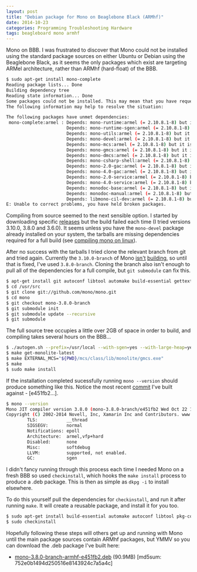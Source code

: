 ```yaml
---
layout: post
title: "Debian package for Mono on Beaglebone Black (ARMhf)"
date: 2014-10-23
categories: Programming Troubleshooting Hardware
tags: beagleboard mono armhf
---
```


Mono on BBB. I was frustrated to discover that Mono could not be installed using the standard package sources on either Ubuntu or Debian using the Beaglebone Black, as it seems the only packages which exist are targeting ARMel architecture, rather than ARMhf (hard-float) of the BBB.

```bash
$ sudo apt-get install mono-complete
Reading package lists... Done
Building dependency tree
Reading state information... Done
Some packages could not be installed. This may mean that you have requested an impossible situation or if you are using the unstable distribution that some required packages have not yet been created or been moved out of Incoming.
The following information may help to resolve the situation:

The following packages have unmet dependencies:
 mono-complete:armel : Depends: mono-runtime:armel (= 2.10.8.1-8) but it is not going to be installed
                       Depends: mono-runtime-sgen:armel (= 2.10.8.1-8) but it is not going to be installed
                       Depends: mono-utils:armel (= 2.10.8.1-8) but it is not going to be installed
                       Depends: mono-devel:armel (= 2.10.8.1-8) but it is not installable
                       Depends: mono-mcs:armel (= 2.10.8.1-8) but it is not installable
                       Depends: mono-gmcs:armel (= 2.10.8.1-8) but it is not installable
                       Depends: mono-dmcs:armel (= 2.10.8.1-8) but it is not installable
                       Depends: mono-csharp-shell:armel (= 2.10.8.1-8) but it is not installable
                       Depends: mono-2.0-gac:armel (= 2.10.8.1-8) but it is not installable
                       Depends: mono-4.0-gac:armel (= 2.10.8.1-8) but it is not installable
                       Depends: mono-2.0-service:armel (= 2.10.8.1-8) but it is not installable
                       Depends: mono-4.0-service:armel (= 2.10.8.1-8) but it is not installable
                       Depends: monodoc-base:armel (= 2.10.8.1-8) but it is not installable
                       Depends: monodoc-manual:armel (= 2.10.8.1-8) but it is not installable
                       Depends: libmono-cil-dev:armel (= 2.10.8.1-8) but it is not installable
E: Unable to correct problems, you have held broken packages.

```

Compiling from source seemed to the next sensible option. I started by downloading specific [releases][monorls] but the build failed each time (I tried versions 3.10.0, 3.8.0 and 3.6.0). It seems unless you have the `mono-devel` package already installed on your system, the tarballs are missing dependencies required for a full build (see [compiling mono on linux][complnx]).

<!--excerpt-->

After no success with the tarballs I tried clone the relevant branch from git and tried again. Currently the `3.10.0-branch` of Mono [isn't][3100-branch] [building][jenkins], so until that is fixed, I've used `3.8.0-branch`. Cloning the branch also isn't enough to pull all of the dependencies for a full compile, but `git submodule` can fix this. 

```bash
$ apt-get install git autoconf libtool automake build-essential gettext
$ cd /usr/src
$ git clone git://github.com/mono/mono.git
$ cd mono
$ git checkout mono-3.8.0-branch
$ git submodule init
$ git submodule update --recursive
$ git submodule
```

The full source tree occupies a little over 2GB of space in order to build, and compiling takes several hours on the BBB...

```bash
$ ./autogen.sh --prefix=/usr/local --with-sgen=yes --with-large-heap=yes --with-xen_opt=no --enable-parallel-mark --with-libgdiplus=/usr/local/lib
$ make get-monolite-latest
$ make EXTERNAL_MCS="${PWD}/mcs/class/lib/monolite/gmcs.exe"
$ make
$ sudo make install 
```

If the installation completed sucessfully running `mono --version` should produce something like this. Notice the most recent [commit][commit] I've built against - [e451fb2...].

```bash
$ mono --version
Mono JIT compiler version 3.8.0 (mono-3.8.0-branch/e451fb2 Wed Oct 22 16:25:10 UTC 2014)
Copyright (C) 2002-2014 Novell, Inc, Xamarin Inc and Contributors. www.mono-project.com
        TLS:           __thread
        SIGSEGV:       normal
        Notifications: epoll
        Architecture:  armel,vfp+hard
        Disabled:      none
        Misc:          softdebug
        LLVM:          supported, not enabled.
        GC:            sgen
```

I didn't fancy running through this process each time I needed Mono on a fresh BBB so used `checkinstall`, which hooks the `make install` process to produce a .deb package. This is then as simple as `dkpg -i` to install elsewhere.

To do this yourself pull the dependencies for `checkinstall`, and run it after running `make`. It will create a reusable package, and install it for you too.

```bash
$ sudo apt-get install build-essential automake autoconf libtool pkg-config libcurl4-openssl-dev intltool libxml2-dev libgtk2.0-dev libnotify-dev libglib2.0-dev libevent-dev checkinstall
$ sudo checkinstall
```

Hopefully following these steps will others get up and running with Mono until the main package sources contain ARMhf packages, but YMMV so you can download the .deb package I've built here:

* [mono-3.8.0-branch-armhf-e451fb2.deb][e451fb2] (90.9MB) [md5sum: 752e0b1494d250516e8143924c7a5a4c]

[e451fb2]: https://s3-eu-west-1.amazonaws.com/westgatecyber/mono-3.8.0-branch-armhf-e451fb2.deb
[monorls]: https://github.com/mono/mono/releases
[complnx]: http://www.mono-project.com/docs/compiling-mono/linux/
[commit]: https://github.com/mono/mono/commit/e451fb2813e67d6f9d56424775444d0e5acca19f
[3100-branch]: https://github.com/mono/mono/tree/mono-3.10.0-branch
[jenkins]: http://jenkins.mono-project.com/job/test-mono-mainline/